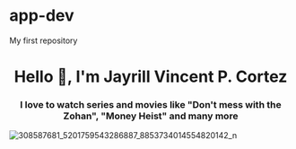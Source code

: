 # app-dev
My first repository
<h1 align="center">Hello 👋, I'm Jayrill Vincent P. Cortez</h1>
<h3 align="center">I love to watch series and movies like "Don't mess with the Zohan", "Money Heist" and many more</h3>

![308587681_5201759543286887_8853734014554820142_n](https://user-images.githubusercontent.com/91954115/207755159-569fe0fd-eaf4-4b8b-98f8-29d9f0f571df.jpg)
